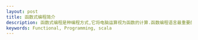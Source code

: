 ```yaml
---
layout: post
title: 函数式编程简介
description: 函数式编程是种编程方式,它将电脑运算视为函数的计算.函数编程语言最重要的基础是λ演算,而且λ演算的函数可以接受函数当作输入和输出
keywords: Functional, Programming, scala
---
```

